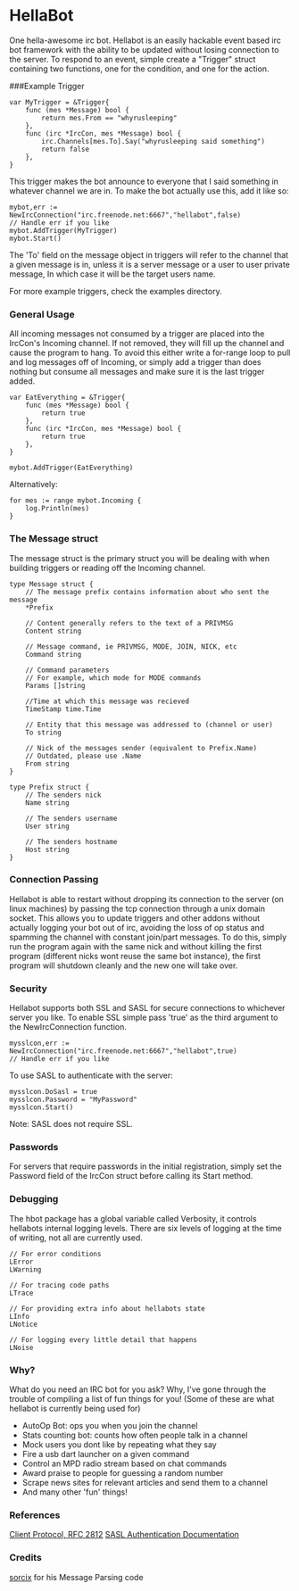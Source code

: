 # HellaBot

One hella-awesome irc bot. Hellabot is an easily hackable event based irc bot
framework with the ability to be updated without losing connection to the
server. To respond to an event, simple create a "Trigger" struct containing
two functions, one for the condition, and one for the action.

###Example Trigger

	var MyTrigger = &Trigger{
		func (mes *Message) bool {
			return mes.From == "whyrusleeping"
		},
		func (irc *IrcCon, mes *Message) bool {
			irc.Channels[mes.To].Say("whyrusleeping said something")
			return false
		},
	}

This trigger makes the bot announce to everyone that I said something
in whatever channel we are in. To make the bot actually use this,
add it like so:

	mybot,err := NewIrcConnection("irc.freenode.net:6667","hellabot",false)
	// Handle err if you like
	mybot.AddTrigger(MyTrigger)
	mybot.Start()

The 'To' field on the message object in triggers will refer to the channel that
a given message is in, unless it is a server message or a user to user private
message, In which case it will be the target users name.

For more example triggers, check the examples directory.

### General Usage
All incoming messages not consumed by a trigger are placed into the IrcCon's
Incoming channel. If not removed, they will fill up the channel and cause the
program to hang. To avoid this either write a for-range loop to pull and log
messages off of Incoming, or simply add a trigger than does nothing but consume
all messages and make sure it is the last trigger added.

	var EatEverything = &Trigger{
		func (mes *Message) bool {
			return true
		},
		func (irc *IrcCon, mes *Message) bool {
			return true
		},
	}

	mybot.AddTrigger(EatEverything)

Alternatively:

	for mes := range mybot.Incoming {
		log.Println(mes)
	}

### The Message struct

The message struct is the primary struct you will be dealing with when building
triggers or reading off the Incoming channel.

	type Message struct {
		// The message prefix contains information about who sent the message
		*Prefix

		// Content generally refers to the text of a PRIVMSG
		Content string

		// Message command, ie PRIVMSG, MODE, JOIN, NICK, etc
		Command string

		// Command parameters
		// For example, which mode for MODE commands
		Params []string

		//Time at which this message was recieved
		TimeStamp time.Time

		// Entity that this message was addressed to (channel or user)
		To string

		// Nick of the messages sender (equivalent to Prefix.Name)
		// Outdated, please use .Name
		From string
	}

	type Prefix struct {
		// The senders nick
		Name string

		// The senders username
		User string

		// The senders hostname
		Host string
	}



### Connection Passing

Hellabot is able to restart without dropping its connection to the server
(on linux machines) by passing the tcp connection through a unix domain socket.
This allows you to update triggers and other addons without actually logging
your bot out of irc, avoiding the loss of op status and spamming the channel
with constant join/part messages. To do this, simply run the program again with
the same nick and without killing the first program (different nicks wont reuse
the same bot instance), the first program will shutdown cleanly and the new one
will take over.

### Security

Hellabot supports both SSL and SASL for secure connections to whichever server
you like. To enable SSL simple pass 'true' as the third argument to the
NewIrcConnection function.

	mysslcon,err := NewIrcConnection("irc.freenode.net:6667","hellabot",true)
	// Handle err if you like

To use SASL to authenticate with the server:

	mysslcon.DoSasl = true
	mysslcon.Password = "MyPassword"
	mysslcon.Start()

Note: SASL does not require SSL.

### Passwords

For servers that require passwords in the initial registration, simply set
the Password field of the IrcCon struct before calling its Start method.

### Debugging

The hbot package has a global variable called Verbosity, it controls
hellabots internal logging levels. There are six levels of logging at the time
of writing, not all are currently used.

	// For error conditions
	LError 
	LWarning

	// For tracing code paths
	LTrace

	// For providing extra info about hellabots state
	LInfo
	LNotice

	// For logging every little detail that happens
	LNoise


### Why?

What do you need an IRC bot for you ask? Why, I've gone through the trouble of
compiling a list of fun things for you! (Some of these are what hellabot is
currently being used for)

- AutoOp Bot: ops you when you join the channel
- Stats counting bot: counts how often people talk in a channel
- Mock users you dont like by repeating what they say
- Fire a usb dart launcher on a given command
- Control an MPD radio stream based on chat commands
- Award praise to people for guessing a random number
- Scrape news sites for relevant articles and send them to a channel
- And many other 'fun' things!

### References

[Client Protocol, RFC 2812](http://tools.ietf.org/html/rfc2812)
[SASL Authentication Documentation](https://tools.ietf.org/html/draft-mitchell-irc-capabilities-01)

### Credits

[sorcix](http://github.com/sorcix) for his Message Parsing code
